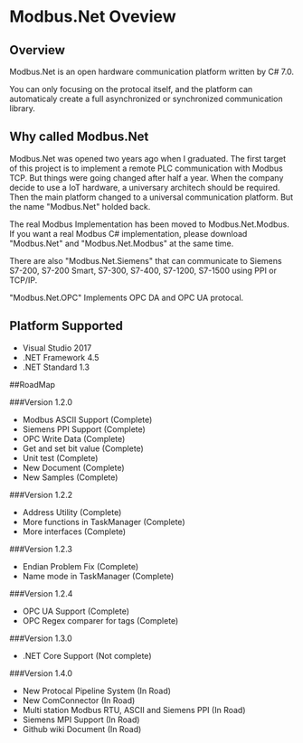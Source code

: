 Modbus.Net Oveview
===================

Overview
-------------------
Modbus.Net is an open hardware communication platform written by C# 7.0.

You can only focusing on the protocal itself, and the platform can automaticaly create a full asynchronized or synchronized communication library.

Why called Modbus.Net
-------------------
Modbus.Net was opened two years ago when I graduated. The first target of this project is to implement a remote PLC communication with Modbus TCP. But things were going changed after half a year. When the company decide to use a IoT hardware, a universary architech should be required. Then the main platform changed to a universal communication platform. But the name "Modbus.Net" holded back.

The real Modbus Implementation has been moved to Modbus.Net.Modbus. If you want a real Modbus C# implementation, please download "Modbus.Net" and "Modbus.Net.Modbus" at the same time.

There are also "Modbus.Net.Siemens" that can communicate to Siemens S7-200, S7-200 Smart, S7-300, S7-400, S7-1200, S7-1500 using PPI or TCP/IP.

"Modbus.Net.OPC" Implements OPC DA and OPC UA protocal.

Platform Supported
-------------------
* Visual Studio 2017
* .NET Framework 4.5
* .NET Standard 1.3

##RoadMap

###Version 1.2.0
* Modbus ASCII Support (Complete)
* Siemens PPI Support (Complete)
* OPC Write Data (Complete)
* Get and set bit value (Complete)
* Unit test (Complete)
* New Document (Complete)       
* New Samples (Complete)

###Version 1.2.2
* Address Utility (Complete)
* More functions in TaskManager (Complete)
* More interfaces (Complete)

###Version 1.2.3
* Endian Problem Fix (Complete)
* Name mode in TaskManager (Complete)

###Version 1.2.4
* OPC UA Support (Complete)
* OPC Regex comparer for tags (Complete)

###Version 1.3.0
* .NET Core Support (Not complete)

###Version 1.4.0
* New Protocal Pipeline System (In Road)
* New ComConnector (In Road)
* Multi station Modbus RTU, ASCII and Siemens PPI (In Road)
* Siemens MPI Support (In Road)
* Github wiki Document (In Road)
